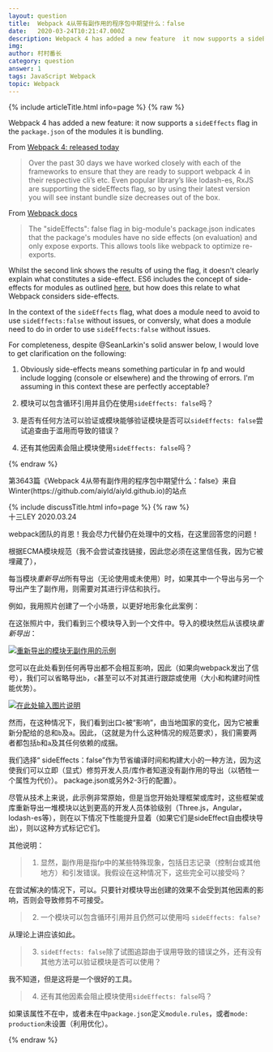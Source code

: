 ```yaml
---
layout: question
title:  Webpack 4从带有副作用的程序包中期望什么：false
date:   2020-03-24T10:21:47.000Z
description: Webpack 4 has added a new feature  it now supports a sideEffects flag in the ...
img: 
author: 村村番长
category: question
answer: 1
tags: JavaScript Webpack
topic: Webpack
---
```

<div class="article-root">
  <div class="article">
    {% include articleTitle.html info=page %}
    {% raw %}
    <div class="article-content"><p>Webpack 4 has added a new feature: it now supports a <code>sideEffects</code> flag in the <code>package.json</code> of the modules it is bundling. </p>

<p>From <a href="https://medium.com/webpack/webpack-4-released-today-6cdb994702d4" rel="noreferrer">Webpack 4: released today</a></p>

<blockquote>
  <p>Over the past 30 days we have worked closely with each of the frameworks to ensure that they are ready to support webpack 4 in their respective cli’s etc. Even popular library’s like lodash-es, RxJS are supporting the sideEffects flag, so by using their latest version you will see instant bundle size decreases out of the box.</p>
</blockquote>

<p>From <a href="https://github.com/webpack/webpack/blob/0b13cf19a19fd64d176c77aecbbf00ec57966276/examples/side-effects/README.md" rel="noreferrer">Webpack docs</a></p>

<blockquote>
  <p>The "sideEffects": false flag in big-module's package.json indicates that the package's modules have no side effects (on evaluation) and only expose exports. This allows tools like webpack to optimize re-exports.</p>
</blockquote>

<p>Whilst the second link shows the results of using the flag, it doesn't clearly explain what constitutes a side-effect. ES6 includes the concept of side-effects for modules as outlined <a href="https://stackoverflow.com/questions/41127479/es6-import-for-side-effects-meaning">here</a>, but how does this relate to what Webpack considers side-effects.</p>

<p>In the context of the <code>sideEffects</code> flag, what does a module need to avoid to use <code>sideEffects:false</code> without issues, or conversly, what does a module need to do in order to use <code>sideEffects:false</code> without issues.</p>

<p>For completeness, despite @SeanLarkin's solid answer below, I would love to get clarification on the following:</p>

<ol>
<li><p>Obviously side-effects means something particular in fp and would include logging (console or elsewhere) and the throwing of errors. I'm assuming in this context these are perfectly acceptable?</p></li>
<li><p><font style="vertical-align: inherit;"><font style="vertical-align: inherit;">模块可以包含循环引用并且仍在使用</font></font><code>sideEffects: false</code><font style="vertical-align: inherit;"><font style="vertical-align: inherit;">吗？</font></font></p></li>
<li><p><font style="vertical-align: inherit;"><font style="vertical-align: inherit;">是否有任何方法可以验证或模块能够验证模块是否可以</font></font><code>sideEffects: false</code><font style="vertical-align: inherit;"><font style="vertical-align: inherit;">尝试追查由于滥用而导致的错误？</font></font></p></li>
<li><p><font style="vertical-align: inherit;"><font style="vertical-align: inherit;">还有其他因素会阻止模块使用</font></font><code>sideEffects: false</code><font style="vertical-align: inherit;"><font style="vertical-align: inherit;">吗？</font></font></p></li>
</ol></div>
    {% endraw %}
  </div>
  <p class="winter_mark">第3643篇《Webpack 4从带有副作用的程序包中期望什么：false》来自Winter(https://github.com/aiyld/aiyld.github.io)的站点</p>
  <div class="discuss-wrapper">
    {% include discussTitle.html info=page %}
    {% raw %}
    <div class="discuss-list">
    <div class="discuss-item">
        <div class="discuss-parent">
          <div class="discuss-meta">
            <span class="discuss-user">十三LEY</span>
            <span class="discuss-time">2020.03.24</span>
          </div>
          <div class="discuss-comment"><p><font style="vertical-align: inherit;"><font style="vertical-align: inherit;">webpack团队的肖恩！</font><font style="vertical-align: inherit;">我会尽力代替仍在处理中的文档，在这里回答您的问题！</font></font></p>

<p><font style="vertical-align: inherit;"><font style="vertical-align: inherit;">根据ECMA模块规范（我不会尝试查找链接，因此您必须在这里信任我，因为它被埋藏了）， </font></font></p>

<p><font style="vertical-align: inherit;"><font style="vertical-align: inherit;">每当模块</font></font><em><font style="vertical-align: inherit;"><font style="vertical-align: inherit;">重新导出</font></font></em><font style="vertical-align: inherit;"><font style="vertical-align: inherit;">所有导出（无论使用或未使用）时，如果其中一个导出与另一个导出产生了副作用，则需要对其进行评估和执行。</font></font></p>

<p><font style="vertical-align: inherit;"><font style="vertical-align: inherit;">例如，我用照片创建了一个小场景，以更好地形象化此案例： </font></font></p>

<p><font style="vertical-align: inherit;"><font style="vertical-align: inherit;">在这张照片中，我们看到三个模块导入到一个文件中。</font><font style="vertical-align: inherit;">导入的模块然后</font><font style="vertical-align: inherit;">从该模块</font></font><em><font style="vertical-align: inherit;"><font style="vertical-align: inherit;">重新导出</font></font></em><font style="vertical-align: inherit;"><font style="vertical-align: inherit;">：</font></font></p>

<p><a href="https://i.stack.imgur.com/Iqnqg.png" rel="noreferrer"><img src="https://i.stack.imgur.com/Iqnqg.png" alt="重新导出的模块无副作用的示例"></a></p>

<p><font style="vertical-align: inherit;"><font style="vertical-align: inherit;">您可以在此处看到任何再导出都不会相互影响，因此（如果向webpack发出了信号），我们可以省略导出</font></font><code>b</code><font style="vertical-align: inherit;"><font style="vertical-align: inherit;">，</font></font><code>c</code><font style="vertical-align: inherit;"><font style="vertical-align: inherit;">甚至可以不对其进行跟踪或使用（大小和构建时间性能优势）。</font></font></p>

<p><a href="https://i.stack.imgur.com/gOoAt.png" rel="noreferrer"><img src="https://i.stack.imgur.com/gOoAt.png" alt="在此处输入图片说明"></a></p>

<p><font style="vertical-align: inherit;"><font style="vertical-align: inherit;">然而，在这种情况下，我们看到出口</font></font><code>c</code><font style="vertical-align: inherit;"><font style="vertical-align: inherit;">被“影响”，由当地国家的变化，因为它被重新分配给的总和</font></font><code>b</code><font style="vertical-align: inherit;"><font style="vertical-align: inherit;">及</font></font><code>a</code><font style="vertical-align: inherit;"><font style="vertical-align: inherit;">。</font><font style="vertical-align: inherit;">因此，（这就是为什么这种情况的规范要求），我们需要两者都包括</font></font><code>b</code><font style="vertical-align: inherit;"><font style="vertical-align: inherit;">和</font></font><code>a</code><font style="vertical-align: inherit;"><font style="vertical-align: inherit;">及其任何依赖的成捆。</font></font></p>

<p><font style="vertical-align: inherit;"><font style="vertical-align: inherit;">我们选择“ sideEffects：false”作为节省编译时间和构建大小的一种方法，因为这使我们可以立即（显式）修剪开发人员/库作者知道没有副作用的导出（以牺牲一个属性为代价）。 package.json或另外2-3行的配置）。 </font></font></p>

<p><font style="vertical-align: inherit;"><font style="vertical-align: inherit;">尽管从技术上来说，此示例非常原始，但是当您开始处理框架或库时，这些框架或库重新导出一堆模块以达到更高的开发人员体验级别（Three.js，Angular，lodash-es等），则在以下情况下性能提升显着（如果它们是sideEffect自由模块导出），则以这种方式标记它们。 </font></font></p>

<p><font style="vertical-align: inherit;"><font style="vertical-align: inherit;">其他说明：</font></font></p>

<blockquote>
  <ol>
  <li><font style="vertical-align: inherit;"><font style="vertical-align: inherit;">显然，副作用是指fp中的某些特殊现象，包括日志记录（控制台或其他地方）和引发错误。</font><font style="vertical-align: inherit;">我假设在这种情况下，这些完全可以接受吗？</font></font></li>
  </ol>
</blockquote>

<p><font style="vertical-align: inherit;"><font style="vertical-align: inherit;">在尝试解决的情况下，可以。</font><font style="vertical-align: inherit;">只要针对模块导出创建的效果不会受到其他因素的影响，否则会导致修剪不可接受。</font></font></p>

<blockquote>
  <ol start="2">
  <li><font style="vertical-align: inherit;"><font style="vertical-align: inherit;">一个模块可以包含循环引用并且仍然可以使用吗 </font></font><code>sideEffects: false?</code></li>
  </ol>
</blockquote>

<p><font style="vertical-align: inherit;"><font style="vertical-align: inherit;">从理论上讲应该如此。</font></font></p>

<blockquote>
  <ol start="3">
  <li><font style="vertical-align: inherit;"></font><code>sideEffects: false</code><font style="vertical-align: inherit;"><font style="vertical-align: inherit;">除了试图追踪由于误用导致的错误之外</font><font style="vertical-align: inherit;">，还有没有其他方法可以验证模块是否可以使用</font><font style="vertical-align: inherit;">？</font></font></li>
  </ol>
</blockquote>

<p><font style="vertical-align: inherit;"><font style="vertical-align: inherit;">我不知道，但是这将是一个很好的工具。</font></font></p>

<blockquote>
  <ol start="4">
  <li><font style="vertical-align: inherit;"><font style="vertical-align: inherit;">还有其他因素会阻止模块使用</font></font><code>sideEffects: false</code><font style="vertical-align: inherit;"><font style="vertical-align: inherit;">吗？</font></font></li>
  </ol>
</blockquote>

<p><font style="vertical-align: inherit;"><font style="vertical-align: inherit;">如果该属性不在中</font><font style="vertical-align: inherit;">，或者</font><font style="vertical-align: inherit;">未在中</font></font><code>package.json</code><font style="vertical-align: inherit;"><font style="vertical-align: inherit;">定义</font></font><code>module.rules</code><font style="vertical-align: inherit;"><font style="vertical-align: inherit;">，或者</font></font><code>mode: production</code><font style="vertical-align: inherit;"><font style="vertical-align: inherit;">未设置（利用优化）。</font></font></p></div>
        </div></div>
    </div>
    {% endraw %}
  </div>
<div>
